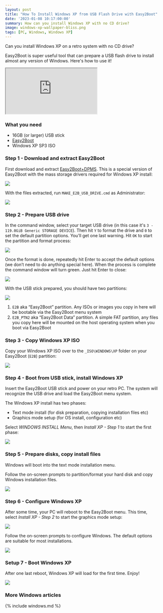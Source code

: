 ```yaml
---
layout: post
title: "How To Install Windows XP from USB Flash Drive with Easy2Boot"
date: '2023-01-08 10:17:00:00'
summary: How can you install Windows XP with no CD drive?
image: windows-xp-wallpaper-bliss.png
tags: [PC, Windows, Windows XP]
---
```


Can you install Windows XP on a retro system with no CD drive?

Easy2Boot is super useful tool that can prepare a USB flash drive to install almost any version of Windows. Here's how to use it!

<div class="youtube-container">
<iframe src="https://www.youtube.com/embed/ozEF3McmWfM?rel=0" 
allowfullscreen class="youtube-video"></iframe>
</div> 


### What you need

* 16GB (or larger) USB stick
* <a href="https://easy2boot.xyz/download/" target="_blank">Easy2Boot</a>
* Windows XP SP3 ISO
 

### Step 1 - Download and extract Easy2Boot

First download and extract <a href="https://www.fosshub.com/Easy2Boot.html" target="_blank">Easy2Boot+DPMS</a>. This is a special version of Easy2Boot with the mass storage drivers required for Windows XP install:

![](/img/posts/download-easy2boot-dpms-for-windows-xp-install.jpg)

With the files extracted, run <code>MAKE_E2B_USB_DRIVE.cmd</code> as Administrator:

![](/img/posts/create-easy2boot-usb-stick.jpg)


### Step 2 - Prepare USB drive

In the command window, select your target USB drive (in this case it's <code>3 - 119.0GiB Generic STORAGE DEVICE</code>). Then hit <code>Y</code> to format the drive and <code>0</code> to set the default partition options. You’ll get one last warning. Hit <code>OK</code> to start the partition and format process:

![](/img/posts/windows-xp-easy2boot-usb-stick.jpg)

Once the format is done, repeatedly hit Enter to accept the default options (we don’t need to do anything special here). When the process is complete the command window will turn green. Just hit Enter to close:

![](/img/posts/windows-xp-easy2boot-usb-stick-ready.jpg)

With the USB stick prepared, you should have two partitions:

![](/img/posts/easy2boot-usb-e2b-e2b_ptn2-partitions.png)

1. <code>E2B</code> aka “Easy2Boot” partition. Any ISOs or images you copy in here will be bootable via the Easy2Boot menu system
2. <code>E2B_PTN2</code> aka “Easy2Boot Data” partition. A simple FAT partition, any files you copy here will be mounted on the host operating system when you boot via Easy2Boot


### Step 3 - Copy Windows XP ISO

Copy your Windows XP ISO over to the <code>\_ISO\WINDOWS\XP</code> folder on your Easy2Boot (<code>E2B</code>) partition:

![](/img/posts/copy-windows-xp-install-files-iso-easy2boot-usb-stick.jpg)


### Step 4 - Boot from USB stick, install Windows XP

Insert the Easy2Boot USB stick and power on your retro PC. The system will recognize the USB drive and load the Easy2Boot menu system.

The Windows XP install has two phases:

* Text mode install (for disk preparation, copying installation files etc)
* Graphics mode setup (for OS install, configuration etc)
 
Select *WINDOWS INSTALL Menu*, then *Install XP - Step 1* to start the first phase:

![](/img/posts/install-windows-xp-from-usb-stick-easy2boot-step-1.jpg)


### Step 5 - Prepare disks, copy install files

Windows will boot into the text mode installation menu.

Follow the on-screen prompts to partition/format your hard disk and copy Windows installation files.

![](/img/posts/windows-xp-text-mode-install-2.png)


### Step 6 - Configure Windows XP

After some time, your PC will reboot to the Easy2Boot menu. This time, select *Install XP - Step 2* to start the graphics mode setup:

![](/img/posts/install-windows-xp-from-usb-stick-easy2boot-step-2.jpg)

Follow the on-screen prompts to configure Windows. The default options are suitable for most installations.

![](/img/posts/windows-xp-graphics-mode-setup-and-configuration.png)


### Setup 7 - Boot Windows XP

After one last reboot, Windows XP will load for the first time. Enjoy!

![](/img/posts/windows-xp-wallpaper-bliss.png)


### More Windows articles

{% include windows.md %}

